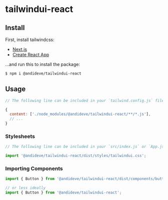# tailwindui-react

## Install

First, install tailwindcss:

- [Next.js](https://tailwindcss.com/docs/guides/nextjs)
- [Create React App](https://tailwindcss.com/docs/guides/create-react-app)

...and run this to install the package:

```sh
$ npm i @andideve/tailwindui-react
```

## Usage

```js
// The following line can be included in your `tailwind.config.js` file

{
  content: ['./node_modules/@andideve/tailwindui-react/**/*.js'],
  // ...
}
```

### Stylesheets

```js
// The following line can be included in your `src/index.js` or `App.js` file

import '@andideve/tailwindui-react/dist/styles/tailwindui.css';
```

### Importing Components

```jsx
import { Button } from '@andideve/tailwindui-react/dist/components/button';

// or less ideally
import { Button } from '@andideve/tailwindui-react';
```
